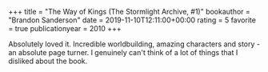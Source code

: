 +++
title = "The Way of Kings (The Stormlight Archive, #1)"
bookauthor = "Brandon Sanderson"
date = 2019-11-10T12:11:00+00:00
rating = 5
favorite = true
publicationyear = 2010
+++

Absolutely loved it. Incredible worldbuilding, amazing characters and story - an absolute page turner. I genuinely can't think of a lot of things that I disliked about the book.